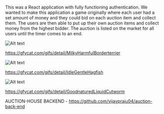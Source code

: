 This was a React application with fully functioning authentication. We wanted to make this application a game originally where each user had a set amount of money and they could bid on each auction item and collect them. The users are then able to put up their own auction items and collect money from the highest bidder. The auction is listed on the market for all users until the timer comes to an end. 


![Alt text](https://thumbs.gfycat.com/MilkyHarmfulBorderterrier-size_restricted.gif)

https://gfycat.com/gifs/detail/MilkyHarmfulBorderterrier



![Alt text](https://thumbs.gfycat.com/IdleGentleHagfish-size_restricted.gif)

https://gfycat.com/gifs/detail/IdleGentleHagfish



![Alt text](https://thumbs.gfycat.com/GoodnaturedLiquidCutworm-size_restricted.gif)

https://gfycat.com/gifs/detail/GoodnaturedLiquidCutworm




AUCTION-HOUSE BACKEND - https://github.com/vijaypraju04/auction-back-end
